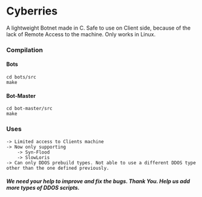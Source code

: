 # Cyberries
A lightweight Botnet made in C. Safe to use on Client side, because of the lack of Remote Access to the machine.
Only works in Linux.

### Compilation
#### Bots
	cd bots/src
	make

#### Bot-Master
	cd bot-master/src
	make


### Uses
	-> Limited access to Clients machine
	-> Now only supporting
		-> Syn-Flood
		-> SlowLoris
	-> Can only DDOS prebuild types. Not able to use a different DDOS type other than the one defined previously.

##### We need your help to improve and fix the bugs. Thank You. Help us add more types of DDOS scripts.

